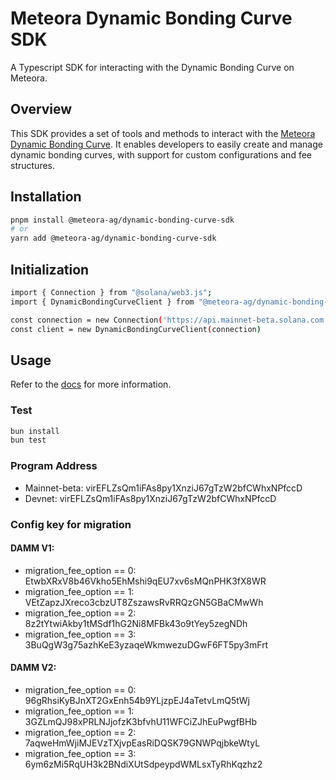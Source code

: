 # Meteora Dynamic Bonding Curve SDK

A Typescript SDK for interacting with the Dynamic Bonding Curve on Meteora.

## Overview

This SDK provides a set of tools and methods to interact with the [Meteora Dynamic Bonding Curve](https://github.com/MeteoraAg/ts-sdk/tree/main/packages/dynamic-bonding-curve). It enables developers to easily create and manage dynamic bonding curves, with support for custom configurations and fee structures.

## Installation

```bash
pnpm install @meteora-ag/dynamic-bonding-curve-sdk
# or
yarn add @meteora-ag/dynamic-bonding-curve-sdk
```

## Initialization

```bash
import { Connection } from "@solana/web3.js";
import { DynamicBondingCurveClient } from "@meteora-ag/dynamic-bonding-curve-sdk";

const connection = new Connection('https://api.mainnet-beta.solana.com')
const client = new DynamicBondingCurveClient(connection)
```

## Usage

Refer to the [docs](docs.md) for more information.

### Test

```bash
bun install
bun test
```

### Program Address

- Mainnet-beta: virEFLZsQm1iFAs8py1XnziJ67gTzW2bfCWhxNPfccD
- Devnet: virEFLZsQm1iFAs8py1XnziJ67gTzW2bfCWhxNPfccD

### Config key for migration

#### DAMM V1:

- migration_fee_option == 0: EtwbXRxV8b46Vkho5EhMshi9qEU7xv6sMQnPHK3fX8WR
- migration_fee_option == 1: VEtZapzJXreco3cbzUT8ZszawsRvRRQzGN5GBaCMwWh
- migration_fee_option == 2: 8z2tYtwiAkby1tMSdf1hG2Ni8MFBk43o9tYey5zegNDh
- migration_fee_option == 3: 3BuQgW3g75azhKeE3yzaqeWkmwezuDGwF6FT5py3mFrt

#### DAMM V2:

- migration_fee_option == 0: 96gRhsiKyBJnXT2GxEnh54b9YLjzpEJ4aTetvLmQ5tWj
- migration_fee_option == 1: 3GZLmQJ98xPRLNJjofzK3bfvhU11WFCiZJhEuPwgfBHb
- migration_fee_option == 2: 7aqweHmWjiMJEVzTXjvpEasRiDQSK79GNWPqjbkeWtyL
- migration_fee_option == 3: 6ym6zMi5RqUH3k2BNdiXUtSdpeypdWMLsxTyRhKqzhz2
